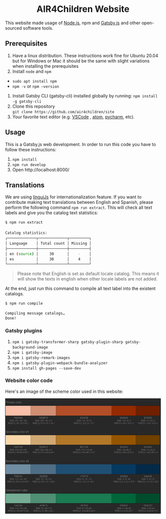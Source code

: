 <h1 align="center">
  AIR4Children Website
</h1>

This website made usage of [Node.js](https://nodejs.org/en/), npm and [Gatsby.js](https://www.gatsbyjs.org/) and other open-sourced software tools.

## Prerequisites
1. Have a linux distribution. These instructions work fine for Ubuntu 20.04 but for Windows or Mac it should be the same with slight variations when installing the prerequisites
1. Install `node` and `npm`
  * `sudo apt install npm`
  * `npm -v` or `npm –version`
1. Install Gatsby CLI (gatsby-cli) installed globally by running:
   `npm install -g gatsby-cli`
1. Clone this repository   
   `git clone https://github.com/air4children/site`
1. Your favorite text editor (e.g. [VSCode](https://code.visualstudio.com/) , [atom](https://atom.io), [pycharm](https://www.jetbrains.com/pycharm/), etc).

## Usage
This is a Gatsby.js web development. In order to run this code you have to follow these instructions:

1. `npm install`
1. `npm run develop`
1. Open http://localhost:8000/


## Translations

We are using [linguiJs](https://lingui.js.org/tutorials/setup-cra.html) for internationalization feature. If you want to contribute making text translations between English and Spanish, please perform the following command `npm run extract`. This will check all text labels and give you the catalog text statistics:

```bash
$ npm run extract

Catalog statistics:
┌─────────────┬─────────────┬─────────┐
│ Language    │ Total count │ Missing │
├─────────────┼─────────────┼─────────┤
│ en (source) │     30      │    -    │
│ es          │     30      │    4    │
└─────────────┴─────────────┴─────────┘
```

> Please note that English is set as default locale catalog. This means it will show the texts in english when other locale labels are not added.

At the end, just run this command to compile all text label into the existent catalogs.

```
$ npm run compile

Compiling message catalogs…
Done!
```

### Gatsby plugins
1. `npm i gatsby-transformer-sharp gatsby-plugin-sharp gatsby-background-image`
1. `npm i gatsby-image`
1. `npm i gatsby-remark-images`
1. `npm i gatsby-plugin-webpack-bundle-analyzer`
1. `npm install gh-pages --save-dev`


### Website color code

Here's an image of the scheme color used in this website:

![color scheme](.docs/color_code.png)
